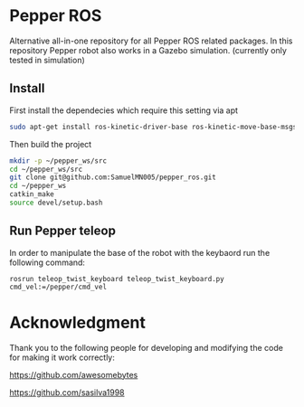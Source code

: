 # Pepper ROS
Alternative all-in-one repository for all Pepper ROS related packages. In this repository Pepper robot also works in a Gazebo simulation. (currently only tested in simulation)

## Install
First install the dependecies which require this setting via apt
```sh
sudo apt-get install ros-kinetic-driver-base ros-kinetic-move-base-msgs ros-kinetic-octomap ros-kinetic-octomap-msgs ros-kinetic-octomap-mapping ros-kinetic-humanoid-msgs ros-kinetic-humanoid-nav-msgs ros-kinetic-camera-info-manager ros-kinetic-camera-info-manager-py ros-kinetic-vision-opencv ros-kinetic-cv-bridge ros-kinetic-moveit ros-kinetic-tf2-bullet ros-kinetic-tf2-sensor-msgs ros-kinetic-ros-control ros-kinetic-ros-controllers ros-kinetic-gazebo-ros ros-kinetic-gazebo-ros-control ros-kinetic-gazebo-plugins ros-kinetic-controller-manager ros-kinetic-ddynamic-reconfigure-python ros-kinetic-teleop-twist-keyboard
```

Then build the project
```sh
mkdir -p ~/pepper_ws/src
cd ~/pepper_ws/src
git clone git@github.com:SamuelMN005/pepper_ros.git
cd ~/pepper_ws
catkin_make
source devel/setup.bash
```

## Run Pepper teleop
In order to manipulate the base of the robot with the keybaord run the following command:
```commandline
rosrun teleop_twist_keyboard teleop_twist_keyboard.py cmd_vel:=/pepper/cmd_vel
```

# Acknowledgment
Thank you to the following people for developing and modifying the code for making it work correctly:

https://github.com/awesomebytes

https://github.com/sasilva1998
